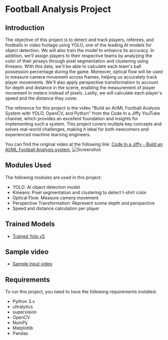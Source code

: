 # Football Analysis Project

## Introduction
The objective of this project is to detect and track players, referees, and footballs in video footage using YOLO, one of the leading AI models for object detection. We will also train the model to enhance its accuracy. In addition, we'll assign players to their respective teams by analyzing the color of their jerseys through pixel segmentation and clustering using Kmeans. With this data, we'll be able to calculate each team's ball possession percentage during the game. Moreover, optical flow will be used to measure camera movement across frames, helping us accurately track player movements. We'll also apply perspective transformation to account for depth and distance in the scene, enabling the measurement of player movement in meters instead of pixels. Lastly, we will calculate each player's speed and the distance they cover.

The reference for this project is the video "Build an AI/ML Football Analysis System with YOLO, OpenCV, and Python" from the Code In a Jiffy YouTube channel, which provides an excellent foundation and insights for implementing such a system. This project covers multiple key concepts and solves real-world challenges, making it ideal for both newcomers and experienced machine learning engineers.

You can find the original video at the following link: [Code In a Jiffy - Build an AI/ML Football Analysis system.](https://www.youtube.com/watch?v=neBZ6huolkg&ab_channel=CodeInaJiffy)
![Screenshot](output_videos/screenshot.png)

## Modules Used
The following modules are used in this project:
- YOLO: AI object detection model
- Kmeans: Pixel segmentation and clustering to detect t-shirt color
- Optical Flow: Measure camera movement
- Perspective Transformation: Represent scene depth and perspective
- Speed and distance calculation per player

## Trained Models
- [Trained Yolo v5](https://drive.google.com/file/d/1DC2kCygbBWUKheQ_9cFziCsYVSRw6axK/view?usp=sharing)

## Sample video
-  [Sample input video](https://drive.google.com/file/d/1t6agoqggZKx6thamUuPAIdN_1zR9v9S_/view?usp=sharing)

## Requirements
To run this project, you need to have the following requirements installed:
- Python 3.x
- ultralytics
- supervision
- OpenCV
- NumPy
- Matplotlib
- Pandas
